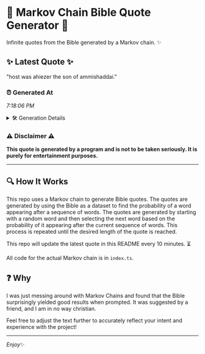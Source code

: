 # 📖 Markov Chain Bible Quote Generator 📖

Infinite quotes from the Bible generated by a Markov chain. ✨

## ✨ Latest Quote ✨
"host was ahiezer the son of ammishaddai."

### ⏰ Generated At
*7:18:06 PM*

<details>
    <summary>🛠️ Generation Details</summary>
    <p>
        <strong>🌱 Seed:</strong> host<br>
        <strong>🔄 Iterations:</strong> 6<br>
        <strong>📜 Context History:</strong><br>[ host ]: was<br>[ host, was ]: ahiezer<br>[ host, was, ahiezer ]: the<br>[ host, was, ahiezer, the ]: son<br>[ host, was, ahiezer, the, son ]: of<br>[ host, was, ahiezer, the, son, of ]: ammishaddai.<br>
    </p>
</details>

### ⚠️ Disclaimer ⚠️
**This quote is generated by a program and is not to be taken seriously. It is purely for entertainment purposes.**

---

## 🔍 How It Works

This repo uses a Markov chain to generate Bible quotes. The quotes are generated by using the Bible as a dataset to find the probability of a word appearing after a sequence of words. The quotes are generated by starting with a random word and then selecting the next word based on the probability of it appearing after the current sequence of words. This process is repeated until the desired length of the quote is reached.

This repo will update the latest quote in this README every 10 minutes. ⏳

All code for the actual Markov chain is in `index.ts`.

## ❓ Why

I was just messing around with Markov Chains and found that the Bible surprisingly yielded good results when prompted. 
It was suggested by a friend, and I am in no way christian.

Feel free to adjust the text further to accurately reflect your intent and experience with the project!

---

*Enjoy*✨
